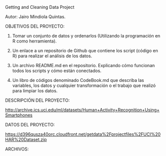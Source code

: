 Getting and Cleaning Data Project

Autor: Jairo Mindiola Quintas.


OBJETIVOS DEL PROYECTO:

1. Tomar un conjunto de datos y ordenarlos (Utilizando la programación en R como herramienta).

2. Un enlace a un repositorio de Github que contiene los script (código en R) para realizar el análisis de los datos.

3. Un archivo README.md en el repositorio. Explicando cómo funcionan todos los scripts y cómo están conectados.

4. Un libro de códigos denominado CodeBook.md que describa las variables, los datos y cualquier transformación o el trabajo que realizó para limpiar los datos.


DESCRIPCIÓN DEL PROYECTO:

http://archive.ics.uci.edu/ml/datasets/Human+Activity+Recognition+Using+Smartphones 

DATOS DEL PROYECTO:

https://d396qusza40orc.cloudfront.net/getdata%2Fprojectfiles%2FUCI%20HAR%20Dataset.zip  


ARCHIVOS:

